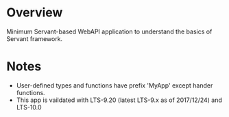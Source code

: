 # Overview

Minimum Servant-based WebAPI application to understand the basics of Servant framework.

# Notes

 - User-defined types and functions have prefix 'MyApp' except hander functions.
 - This app is vaildated with LTS-9.20 (latest LTS-9.x as of 2017/12/24) and LTS-10.0
